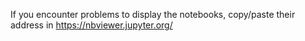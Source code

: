 
 If you encounter problems to display the notebooks, copy/paste their address in https://nbviewer.jupyter.org/
